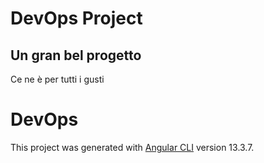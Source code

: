# DevOps Project
## Un gran bel progetto
Ce ne è per tutti i gusti

# DevOps

This project was generated with [Angular CLI](https://github.com/angular/angular-cli) version 13.3.7.